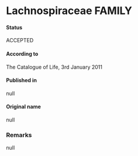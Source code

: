 # Lachnospiraceae FAMILY

#### Status
ACCEPTED

#### According to
The Catalogue of Life, 3rd January 2011

#### Published in
null

#### Original name
null

### Remarks
null